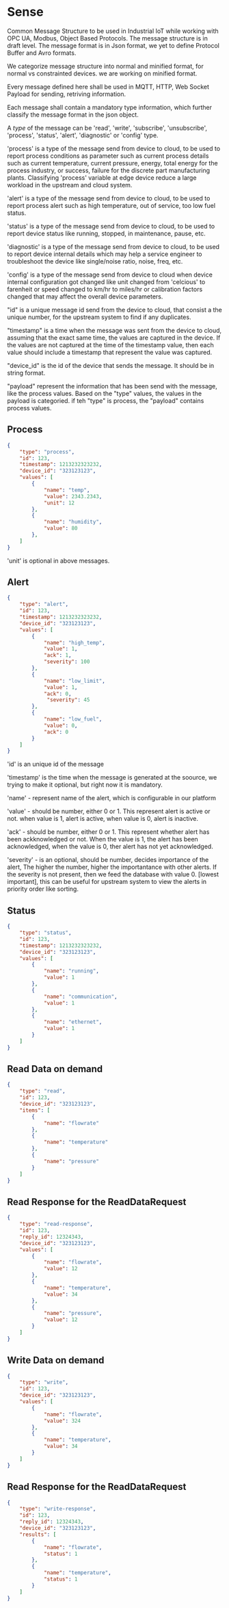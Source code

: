 # Sense

Common Message Structure to be used in Industrial IoT while working with OPC UA, Modbus, Object Based Protocols. The message structure is in draft level. The message format is in Json format, we yet to define Protocol Buffer and Avro formats.

We categorize message structure into normal and minified format, for normal vs constrainted devices. we are working on minified format. 

Every message defined here shall be used in MQTT, HTTP, Web Socket Payload for sending, retriving information. 

Each message shall contain a mandatory type information, which further classify the message format in the json object.

A *type* of the message can be 'read', 'write', 'subscribe', 'unsubscribe', 'process', 'status', 'alert', 'diagnostic' or 'config' type.

'process' is a type of the message send from device to cloud, to be used to report process conditions as parameter such as current process details such as current temperature, current pressure, energy, total energy for the process industry, or success, failure for the discrete part manufacturing plants. Classifying 'process' variable at edge device reduce a large workload in the upstream and cloud system.

'alert' is a type of the message send from device to cloud, to be used to report process alert such as high temperature, out of service, too low fuel status. 

'status' is a type of the message send from device to cloud, to be used to report device status like running, stopped, in maintenance, pause, etc. 

'diagnostic' is a type of the message send from device to cloud, to be used to report device internal details which may help a service engineer to troubleshoot the device like single/noise ratio, noise, freq, etc.

'config' is a type of the message send from device to cloud when device internal configuration got changed like unit changed from 'celcious' to farenheit or speed changed to km/hr to miles/hr or calibration factors changed that may affect the overall device parameters.

"id" is a unique message id send from the device to cloud, that consist a the unique number, for the upstream system to find if any duplicates.

"timestamp" is a time when the message was sent from the device to cloud, assuming that the exact same time, the values are captured in the device. If the values are not captured at the time of the timestamp value, then each value should include a timestamp that represent the value was captured. 

"device_id" is the id of the device that sends the message. It should be in string format. 

"payload" represent the information that has been send with the message, like the process values. Based on the "type" values, the values in the payload is categoried. if teh "type" is process, the "payload" contains process values.  

## Process

```json
{
    "type": "process",
    "id": 123,
    "timestamp": 1213232323232,
    "device_id": "323123123",
    "values": [
        {
            "name": "temp",
            "value": 2343.2343,
            "unit": 12
        },
        {
            "name": "humidity",
            "value": 80
        },
    ]
}
```

'unit' is optional in above messages. 

## Alert


```json
{
    "type": "alert",
    "id": 123,
    "timestamp": 1213232323232,
    "device_id": "323123123",
    "values": [
        {
            "name": "high_temp",
            "value": 1,
            "ack": 1,
            "severity": 100
        },
        {
            "name": "low_limit",
            "value": 1,
            "ack": 0,
             "severity": 45
        },
        {
            "name": "low_fuel",
            "value": 0,
            "ack": 0
        }
    ]
}
```

'id' is an unique id of the message

'timestamp' is the time when the message is generated at the soource, we trying to make it optional, but right now it is mandatory. 

'name' - represent name of the alert, which is configurable in our platform

'value' - should be number, either 0 or 1. This represent alert is active or not. when value is 1, alert is active, when value is 0, alert is inactive. 

'ack' - should be number, either 0 or 1. This represent whether alert has been ackknowledged or not. When the value is 1, the alert has been acknowledged, when the value is 0, ther alert has not yet acknowledged. 

'severity' - is an optional, should be number, decides importance of the alert, The higher the number, higher the importantance with other alerts. If the severity is not present, then we feed the database with value 0. [lowest important], this can be useful for upstream system to view the alerts in priority order like sorting. 

## Status


```json
{
    "type": "status",
    "id": 123,
    "timestamp": 1213232323232,
    "device_id": "323123123",
    "values": [
        {
            "name": "running",
            "value": 1
        },
        {
            "name": "communication",
            "value": 1
        },
        {
            "name": "ethernet",
            "value": 1
        }
    ]
}
```

## Read Data on demand
```json
{
    "type": "read",
    "id": 123,
    "device_id": "323123123",
    "items": [
        {
            "name": "flowrate"
        },
        {
            "name": "temperature"
        },
        {
            "name": "pressure"
        }
    ]
}
```
 

## Read Response for the ReadDataRequest
```json
{
    "type": "read-response",
    "id": 123,
    "reply_id": 12324343,
    "device_id": "323123123",
    "values": [
        {
            "name": "flowrate",
            "value": 12
        },
        {
            "name": "temperature",
            "value": 34
        },
        {
            "name": "pressure",
            "value": 12
        }
    ]
}
```


## Write Data on demand
```json
{
    "type": "write",
    "id": 123,
    "device_id": "323123123",
    "values": [
        {
            "name": "flowrate",
            "value": 324
        },
        {
            "name": "temperature",
            "value": 34
        }
    ]
}
```
 

## Read Response for the ReadDataRequest
```json
{
    "type": "write-response",
    "id": 123,
    "reply_id": 12324343,
    "device_id": "323123123",
    "results": [
        {
            "name": "flowrate",
            "status": 1
        },
        {
            "name": "temperature",
            "status": 1
        }
    ]
}
```
